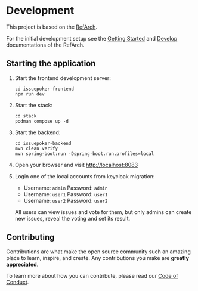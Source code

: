 # Development

This project is based on the [RefArch](https://refarch.oss.muenchen.de/).

For the initial development setup see the [Getting Started](https://refarch.oss.muenchen.de/templates/getting-started.html)
and [Develop](https://refarch.oss.muenchen.de/templates/develop.html) documentations of the RefArch.

## Starting the application

1. Start the frontend development server:

   ```shell
   cd issuepoker-frontend
   npm run dev
   ```

2. Start the stack:

   ```shell
   cd stack
   podman compose up -d
   ```

3. Start the backend:

   ```shell
   cd issuepoker-backend
   mvn clean verify
   mvn spring-boot:run -Dspring-boot.run.profiles=local
   ```

4. Open your browser and visit [http://localhost:8083](http://localhost:8083)

5. Login one of the local accounts from keycloak migration:

   - Username: `admin` Password: `admin`
   - Username: `user1` Password: `user1`
   - Username: `user2` Password: `user2`

   All users can view issues and vote for them, but only admins can create new issues, reveal the voting and set its result.

## Contributing

Contributions are what make the open source community such an amazing place to learn, inspire, and create. Any contributions you make are
**greatly appreciated**.

To learn more about how you can contribute, please read our [Code of Conduct](https://github.com/Friedinger/IssuePoker/blob/main/.github/CODE_OF_CONDUCT.md).
